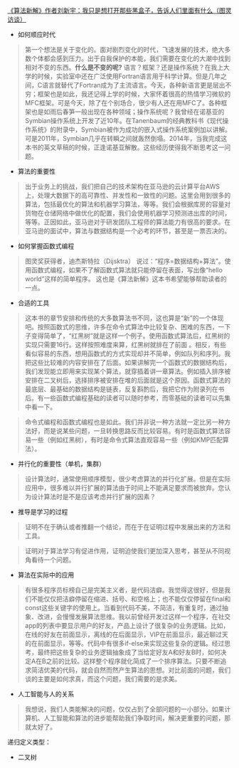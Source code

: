 [《算法新解》作者刘新宇：我只是想打开那些黑盒子，告诉人们里面有什么（图灵访谈）](http://www.ituring.com.cn/article/274001)

[](elementary-algorithms.pdf)

- 如何顺应时代
> 第一个想法是关于变化的。面对剧烈变化的时代，飞速发展的技术，绝大多数个体都会感到压力。出于自我保护的本能，我们需要在变化的大潮中找到相对不变的东西。**什么是不变的呢?** 语言？框架？还是操作系统？在我上大学的时候，实验室中还在广泛使用Fortran语言用于科学计算。但是几年之间，C语言就替代了Fortran成为了主流语言。今天，各种新语言更是层出不穷；框架也是如此，我还记得上学的时候，大家怀着很高的热情学习微软的MFC框架。可是今天，除了在个别场合，很少有人还在用MFC了。各种框架也是如雨后春笋一般出现在各种领域；操作系统呢？我曾经在诺基亚的Symbian操作系统上开发了近10年。在Tanenbaum的经典教科书《现代操作系统》的附录中，Symbian被作为成功的嵌入式操作系统案例加以讲解。可是2011年，Symbian几乎在转瞬之间就轰然倒塌。2014年，当我完成这本书的英文草稿的时候，正逢诺基亚解散。这些经历使得我不断思考这一问题。

- 算法的重要性
> 出于业务上的挑战，我们把自己的技术架构在亚马逊的云计算平台AWS上，处理大数据下的高可靠性、并发性和一致性的问题。这里会用到很多的算法，包括最优化的算法和机器学习算法，等等。我们会根据库房的容量对货物在仓储网络中做优化的配置，我们会使用机器学习预测进出库的时间，等等。正因如此，亚马逊对于研发团队工程师的算法能力有很高的要求。在亚马逊的面试中，算法与数据结构是一个必考的环节，甚至是一票否决的。

- 如何掌握函数式编程
> 图灵奖获得者，迪杰斯特拉（Dijsktra） 说过：“程序=数据结构+算法”。使用函数式编程，如果不了解函数式算法就只能停留在表面，写出像“hello world”这样的简单程序。 这也是《算法新解》这本书希望能够帮助读者的一点。

- 合适的工具
> 这本书的章节安排和传统的大多数算法书不同，这也算是“新”的一个体现吧。按照函数式的思维，许多在命令式算法中比较复杂、困难的东西，一下子变得简单了，“红黑树”就是这样一个例子。使用函数式算法后，红黑树的实现只需要16行。这样按照难度来算，红黑树就排在了前面 。相反，有些看似容易的东西，想用函数式的方式实现却并不简单，例如队列和序列。我把这些比较难的内容安排在了后面。如果讲解完一个函数式的数据结构后，我们发现能立即用来实现某个算法，就穿插着讲一章算法。例如插入排序被安排在二叉树后，选择排序被安排在堆的后面就是这个原因。函数式算法的最底层、最基础的数据结构是链表，反复斟酌后，我把它作为附录列在书后。有一些函数式编程基础的读者可以随时参考，而零基础的读者可以先集中看一下。

> 命令式编程和函数式编程也是如此。我们并非说一种方法就一定比另一种方法好，而是说某些问题，一旦转换思路反而比较容易。有时是函数式算法容易一些（例如红黑树），有时是命令式算法直观容易一些（例如KMP匹配算法）。

- 并行化的重要性（单机，集群）
> 设计算法时，通常使用顺序模型，很少考虑算法的并行化扩展。但是在实际应用中，很多难以并行扩展的算法由于时间上不能满足要求而被放弃。您认为设计算法时是不是应该考虑并行扩展的因素？

- 推导是学习的过程
> 证明不在于确认或者推翻一个结论，而在于在证明过程中发展出来的方法和工具。

> 证明对于算法学习有促进作用，证明迫使我们更加深入思考，甚至从不同视角看待一个问题。

- 算法在实际中的应用
> 有很多程序员标榜自己是完美主义者，是代码洁癖。我觉得这很好，但是我们不能仅仅把洁癖停留在缩进、括号、和空格上；也不能仅仅停留在final和const这些关键字的使用上。当看到代码不美，不简洁，有重复时，通过抽象、改进，会慢慢发展算法思维。我以前曾经开发过这样一个程序，在社交app的列表中要显示用户的好友，产品上设计了很复杂的业务逻辑。比如，在线的好友在前面显示，离线的在后面显示，VIP在前面显示，最近聊过天的在前面显示，等等。代码中有很多if-else来实现这些复杂的逻辑。经过思考，最终把这些复杂的业务逻辑抽象成了当给定好友A和好友B时，如何决定A在B之前的比较。这样整个程序就化简成了一个排序算法。只要不断追求简洁优美的代码，就会自然而然产生算法的思想。对比前面的问题，我们谈的主要是如何求真，而这个问题，我们需要的是求美。

- 人工智能与人的关系
> 我想说，我们人类能解决的问题，仅仅占到了全部问题的一小部分。如果计算机、人工智能和算法的进步能帮助我们争取时间，解决更重要的问题，那就太好了。


递归定义类型：
- 二叉树